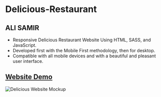 # Delicious-Restaurant

## ALI SAMIR

- Responsive Delicious Restaurant Website Using HTML, SASS, and JavaScript.
- Developed first with the Mobile First methodology, then for desktop.
- Compatible with all mobile devices and with a beautiful and pleasant user interface.

## [Website Demo](https://alisamirali.github.io/Delicious-Restaurant/)
![Delicious Website Mockup](https://user-images.githubusercontent.com/62913154/169560566-a9cbd091-1194-40df-944d-1991b80fbbc4.png)
